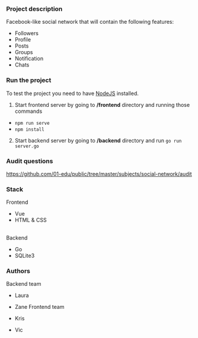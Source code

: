 ### Project description
Facebook-like social network that will contain the following features:
- Followers
- Profile
- Posts
- Groups
- Notification
- Chats

### Run the project
To test the project you need to have [NodeJS](https://nodejs.org/en/) installed.
1. Start frontend server by going to **/frontend** directory and running those commands
-  `npm run serve`
-  `npm install`
2. Start backend server by going to **/backend** directory and run `go run server.go`




### Audit questions
https://github.com/01-edu/public/tree/master/subjects/social-network/audit



### Stack
Frontend

- Vue
- HTML & CSS
<br>
Backend

- Go
- SQLite3

### Authors
Backend team

- Laura
- Zane
Frontend team

- Kris
- Vic
